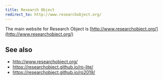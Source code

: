 ```yaml
---
title: Research Object
redirect_to: http://www.researchobject.org/
---
```


The main website for Research Object is [http://www.researchobject.org/](http://www.researchobject.org/)

## See also

* http://www.researchobject.org/
* https://researchobject.github.io/ro-lite/
* https://researchobject.github.io/ro2019/

